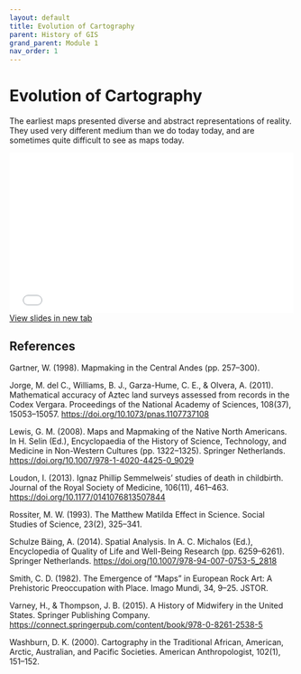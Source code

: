 ```yaml
---
layout: default
title: Evolution of Cartography
parent: History of GIS
grand_parent: Module 1
nav_order: 1
---
```



# Evolution of Cartography

The earliest maps presented diverse and abstract representations of reality.  They used very different medium than we do today today, and are sometimes quite difficult to see as maps today.  

<div style="overflow: hidden;
  padding-top: 56.25%;
  position: relative">
  <iframe src="content/HistoyGIS.html" title="Processes" scrolling="no" frameborder="0"
    style="border: 0;
   height: 100%;
   left: 0;
   position: absolute;
   top: 0;
   width: 100%;">
   <p>Your browser does not support iframes.</p>
 </iframe>
</div>
<a href="content/HistoyGIS.html" target="_blank">View slides in new tab</a>

<!-- Download the slides as a .pdf [here](https://raw.githubusercontent.com/June-Skeeter/Module1_GEOS270/main/docs/content/EarlyHistoy.pdf)
 -->


## References

Gartner, W. (1998). Mapmaking in the Central Andes (pp. 257–300).

Jorge, M. del C., Williams, B. J., Garza-Hume, C. E., & Olvera, A. (2011). Mathematical accuracy of Aztec land surveys assessed from records in the Codex Vergara. Proceedings of the National Academy of Sciences, 108(37), 15053–15057. https://doi.org/10.1073/pnas.1107737108

Lewis, G. M. (2008). Maps and Mapmaking of the Native North Americans. In H. Selin (Ed.), Encyclopaedia of the History of Science, Technology, and Medicine in Non-Western Cultures (pp. 1322–1325). Springer Netherlands. https://doi.org/10.1007/978-1-4020-4425-0_9029

Loudon, I. (2013). Ignaz Phillip Semmelweis’ studies of death in childbirth. Journal of the Royal Society of Medicine, 106(11), 461–463. https://doi.org/10.1177/0141076813507844

Rossiter, M. W. (1993). The Matthew Matilda Effect in Science. Social Studies of Science, 23(2), 325–341.

Schulze Bäing, A. (2014). Spatial Analysis. In A. C. Michalos (Ed.), Encyclopedia of Quality of Life and Well-Being Research (pp. 6259–6261). Springer Netherlands. https://doi.org/10.1007/978-94-007-0753-5_2818

Smith, C. D. (1982). The Emergence of “Maps” in European Rock Art: A Prehistoric Preoccupation with Place. Imago Mundi, 34, 9–25. JSTOR.

Varney, H., & Thompson, J. B. (2015). A History of Midwifery in the United States. Springer Publishing Company. https://connect.springerpub.com/content/book/978-0-8261-2538-5

Washburn, D. K. (2000). Cartography in the Traditional African, American, Arctic, Australian, and Pacific Societies. American Anthropologist, 102(1), 151–152.
